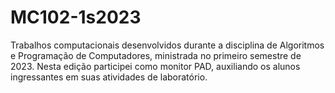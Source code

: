 # MC102-1s2023
Trabalhos computacionais desenvolvidos durante a disciplina de Algoritmos e Programação de Computadores, ministrada no primeiro semestre de 2023. Nesta edição participei como monitor PAD, auxiliando os alunos ingressantes em suas atividades de laboratório.
